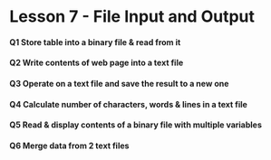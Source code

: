 # Lesson 7 - File Input and Output

#### Q1 Store table into a binary file & read from it

#### Q2 Write contents of web page into a text file

#### Q3 Operate on a text file and save the result to a new one

#### Q4 Calculate number of characters, words & lines in a text file

#### Q5 Read & display contents of a binary file with multiple variables

#### Q6 Merge data from 2 text files

